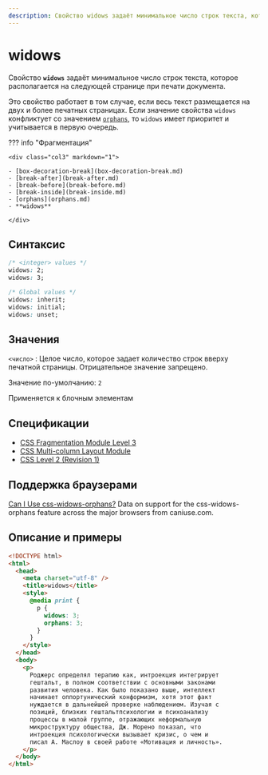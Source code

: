 ```yaml
---
description: Свойство widows задаёт минимальное число строк текста, которое располагается на следующей странице при печати документа
---
```


# widows

Свойство **`widows`** задаёт минимальное число строк текста, которое располагается на следующей странице при печати документа.

Это свойство работает в том случае, если весь текст размещается на двух и более печатных страницах. Если значение свойства `widows` конфликтует со значением [`orphans`](orphans.md), то `widows` имеет приоритет и учитывается в первую очередь.

??? info "Фрагментация"

    <div class="col3" markdown="1">

    - [box-decoration-break](box-decoration-break.md)
    - [break-after](break-after.md)
    - [break-before](break-before.md)
    - [break-inside](break-inside.md)
    - [orphans](orphans.md)
    - **widows**

    </div>

## Синтаксис

```css
/* <integer> values */
widows: 2;
widows: 3;

/* Global values */
widows: inherit;
widows: initial;
widows: unset;
```

## Значения

`<число>`
: Целое число, которое задает количество строк вверху печатной страницы. Отрицательное значение запрещено.

Значение по-умолчанию: `2`

Применяется к блочным элементам

## Спецификации

- [CSS Fragmentation Module Level 3](http://dev.w3.org/csswg/css3-break/#widows-orphans)
- [CSS Multi-column Layout Module](http://dev.w3.org/csswg/css3-multicol/#filling-columns)
- [CSS Level 2 (Revision 1)](http://www.w3.org/TR/CSS2/page.html#break-inside)

## Поддержка браузерами

<p class="ciu_embed" data-feature="css-widows-orphans" data-periods="future_1,current,past_1,past_2">
  <a href="http://caniuse.com/#feat=css-widows-orphans">Can I Use css-widows-orphans?</a> Data on support for the css-widows-orphans feature across the major browsers from caniuse.com.
</p>

## Описание и примеры

```html
<!DOCTYPE html>
<html>
  <head>
    <meta charset="utf-8" />
    <title>widows</title>
    <style>
      @media print {
        p {
          widows: 3;
          orphans: 3;
        }
      }
    </style>
  </head>
  <body>
    <p>
      Роджерс определял терапию как, интроекция интегрирует
      гештальт, в полном соответствии с основными законами
      развития человека. Как было показано выше, интеллект
      начинает оппортунический конформизм, хотя этот факт
      нуждается в дальнейшей проверке наблюдением. Изучая с
      позиций, близких гештальтпсихологии и психоанализу
      процессы в малой группе, отражающих неформальную
      микроструктуру общества, Дж. Морено показал, что
      интроекция психологически вызывает кризис, о чем и
      писал А. Маслоу в своей работе «Мотивация и личность».
    </p>
  </body>
</html>
```
